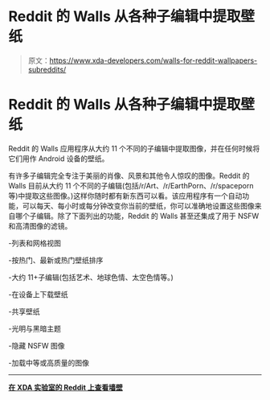 # Reddit 的 Walls 从各种子编辑中提取壁纸

> 原文：<https://www.xda-developers.com/walls-for-reddit-wallpapers-subreddits/>

# Reddit 的 Walls 从各种子编辑中提取壁纸

Reddit 的 Walls 应用程序从大约 11 个不同的子编辑中提取图像，并在任何时候将它们用作 Android 设备的壁纸。

有许多子编辑完全专注于美丽的肖像、风景和其他令人惊叹的图像。Reddit 的 Walls 目前从大约 11 个不同的子编辑(包括/r/Art、/r/EarthPorn、/r/spaceporn 等)中提取这些图像。)这样你随时都有新东西可以看。该应用程序有一个自动功能，可以每天、每小时或每分钟改变你当前的壁纸，你可以准确地设置这些图像来自哪个子编辑。除了下面列出的功能，Reddit 的 Walls 甚至还集成了用于 NSFW 和高清图像的滤镜。

-列表和网格视图

-按热门、最新或热门壁纸排序

-大约 11+子编辑(包括艺术、地球色情、太空色情等。)

-在设备上下载壁纸

-共享壁纸

-光明与黑暗主题

-隐藏 NSFW 图像

-加载中等或高质量的图像

* * *

[**在 XDA 实验室的 Reddit 上查看墙壁**](https://labs.xda-developers.com/store/app/in.denim.wallsforreddit)